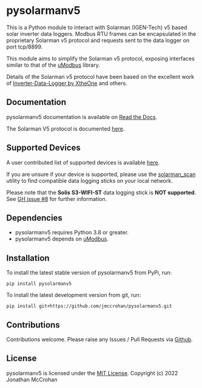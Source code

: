 # pysolarmanv5

This is a Python module to interact with Solarman (IGEN-Tech) v5 based solar
inverter data loggers. Modbus RTU frames can be encapsulated in the proprietary
Solarman v5 protocol and requests sent to the data logger on port tcp/8899.

This module aims to simplify the Solarman v5 protocol, exposing interfaces
similar to that of the [uModbus](https://pysolarmanv5.readthedocs.io/) library.

Details of the Solarman v5 protocol have been based on the excellent work of
[Inverter-Data-Logger by XtheOne](https://github.com/XtheOne/Inverter-Data-Logger/)
and others.

## Documentation

pysolarmanv5 documentation is available on [Read the Docs](https://pysolarmanv5.readthedocs.io/).

The Solarman V5 protocol is documented [here](https://pysolarmanv5.readthedocs.io/en/latest/solarmanv5_protocol.html).

## Supported Devices

A user contributed list of supported devices is available [here](https://github.com/jmccrohan/pysolarmanv5/issues/11).

If you are unsure if your device is supported, please use the [solarman_scan](https://github.com/jmccrohan/pysolarmanv5/blob/main/utils/solarman_scan.py) 
utility to find compatible data logging sticks on your local network.

Please note that the **Solis S3-WIFI-ST** data logging stick is **NOT supported**.  
See [GH issue #8](https://github.com/jmccrohan/pysolarmanv5/issues/8) for further information. 

## Dependencies

- pysolarmanv5 requires Python 3.8 or greater.
- pysolarmanv5 depends on [uModbus](https://github.com/AdvancedClimateSystems/uModbus).

## Installation

To install the latest stable version of pysolarmanv5 from PyPi, run:

`pip install pysolarmanv5`

To install the latest development version from git, run:

`pip install git+https://github.com/jmccrohan/pysolarmanv5.git`

## Contributions

Contributions welcome. Please raise any Issues / Pull Requests via [Github](https://github.com/jmccrohan/pysolarmanv5).

## License

pysolarmanv5 is licensed under the [MIT License](https://github.com/jmccrohan/pysolarmanv5/blob/master/LICENSE). Copyright (c) 2022 Jonathan McCrohan
